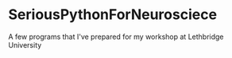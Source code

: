SeriousPythonForNeurosciece
===========================

A few programs that I've prepared for my workshop at Lethbridge University
